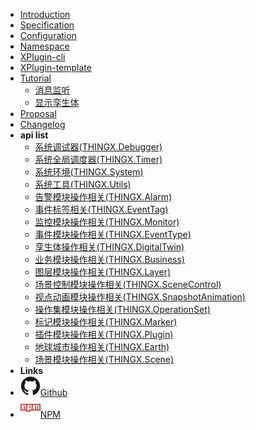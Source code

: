 
- [Introduction](README)
- [Specification](xplugin-specification.md)
- [Configuration](xplugin-configuration.md)
- [Namespace](pre-release-stage-content)
- [XPlugin-cli](xplugin-cli.md)
- [XPlugin-template](xplugin-template.md)
- [Tutorial](tutorial.md)
  - [消息监听](tutorial-消息监听.md)
  - [显示孪生体](tutorial-显示孪生体.md)
- [Proposal](next-stage-release.md)
- [Changelog](changelog)
- **api list** 
  - [系统调试器(THINGX.Debugger)](01系统调试器(THINGX.Debugger).md)
  - [系统全局调度器(THINGX.Timer)](02系统全局调度器(THINGX.Timer).md)
  - [系统环境(THINGX.System)](03系统环境(THINGX.System).md)
  - [系统工具(THINGX.Utils)](04系统工具(THINGX.Utils).md)
  - [告警模块操作相关(THINGX.Alarm)](07告警模块操作相关(THINGX.Alarm).md)
  - [事件标签相关(THINGX.EventTag)](08事件标签相关(THINGX.EventTag).md)
  - [监控模块操作相关(THINGX.Monitor)](09监控模块操作相关(THINGX.Monitor).md)
  - [事件模块操作相关(THINGX.EventType)](10事件模块操作相关(THINGX.EventType).md)
  - [孪生体操作相关(THINGX.DigitalTwin)](11孪生体操作相关(THINGX.DigitalTwin).md)
  - [业务模块操作相关(THINGX.Business)](12业务模块操作相关(THINGX.Business).md)
  - [图层模块操作相关(THINGX.Layer)](13图层模块操作相关(THINGX.Layer).md)
  - [场景控制模块操作相关(THINGX.SceneControl)](14场景控制模块操作相关(THINGX.SceneControl).md)
  - [视点动画模块操作相关(THINGX.SnapshotAnimation)](16视点动画模块操作相关(THINGX.SnapshotAnimation).md)
  - [操作集模块操作相关(THINGX.OperationSet)](17操作集模块操作相关(THINGX.OperationSet).md)
  - [标记模块操作相关(THINGX.Marker)](18标记模块操作相关(THINGX.Marker).md)
  - [插件模块操作相关(THINGX.Plugin)](21插件模块操作相关(THINGX.Plugin).md)
  - [地球城市操作相关(THINGX.Earth)](31地球城市操作相关(THINGX.Earth).md)
  - [场景模块操作相关(THINGX.Scene)](41场景模块操作相关(THINGX.Scene).md)
- **Links** 
- [![Github](./lib/github.svg)Github](https://github.com/GuangGuangZhang/xplugin-template)
- [![NPM](./lib/npm.svg)NPM](https://www.npmjs.com/package/@thingjs-x/xplugin-cli)





